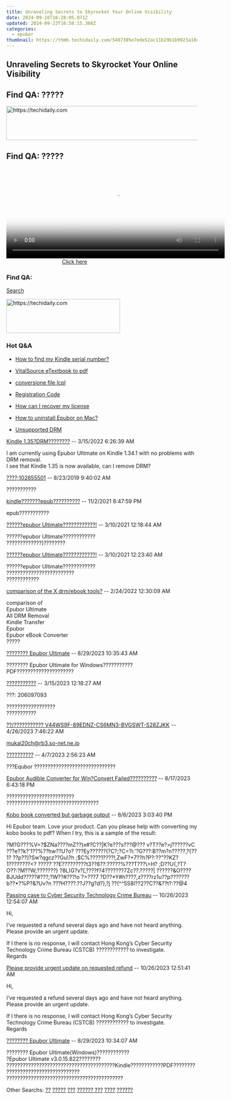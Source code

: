 ```yaml
---
title: Unraveling Secrets to Skyrocket Your Online Visibility
date: 2024-09-16T16:28:05.071Z
updated: 2024-09-23T16:58:15.366Z
categories:
  - epubor
thumbnail: https://thmb.techidaily.com/5497305e7ede52ac11b29b1b9923a18c5f2da5c481f0266449b3910934d0e548.jpg
---
```


## Unraveling Secrets to Skyrocket Your Online Visibility

## Find QA: ?????

<!-- affiliate ads begin -->
<a href="https://appsumo.8odi.net/c/5597632/2144277/7443" target="_top" id="2144277">
  <img src="//a.impactradius-go.com/display-ad/7443-2144277" border="0" alt="https://techidaily.com" width="600" height="90"/>
</a>
<img height="0" width="0" src="https://appsumo.8odi.net/i/5597632/2144277/7443" style="position:absolute;visibility:hidden;" border="0" />
<!-- affiliate ads end -->

## Find QA: ?????

<!-- affiliate ads begin -->
<span id="1982570">
					<video width="576" height="240" style="cursor:pointer"
           poster="//a.impactradius-go.com/display-clicktoplayimage/1982570.png"
           onclick="if(!this.playClicked){this.play();this.setAttribute('controls',true);this.playClicked=true;}">
	   <source src="//a.impactradius-go.com/display-ad/22993-1982570">
	   <img src="//a.impactradius-go.com/display-clicktoplayimage/1982570.png" style="border: none; height: 100%; width: 100%; object-fit: contain">
	</video>
	<div style="width:360px;text-align:center"><a href="javascript:window.open(decodeURIComponent('https%3A%2F%2Fhomestyler.sjv.io%2Fc%2F5597632%2F1982570%2F22993'), '_blank');void(0);">Click here</a></div>
</span>
<img height="0" width="0" src="https://imp.pxf.io/i/5597632/1982570/22993" style="position:absolute;visibility:hidden;" border="0" />
<!-- affiliate ads end -->

### Find QA:

[Search](http://www.epubor.com/Search.aspx?SystemID=46 "Find QA") 

<!-- affiliate ads begin -->
<a href="https://laganoo.pxf.io/c/5597632/1657396/16446" target="_top" id="1657396">
  <img src="//a.impactradius-go.com/display-ad/16446-1657396" border="0" alt="https://techidaily.com" width="300" height="90"/>
</a>
<img height="0" width="0" src="https://laganoo.pxf.io/i/5597632/1657396/16446" style="position:absolute;visibility:hidden;" border="0" />
<!-- affiliate ads end -->

### Hot Q&A

* [How to find my Kindle serial number?](https://tools.techidaily.com/epubor/products/)
* [VitalSource eTextbook to pdf](https://tools.techidaily.com/epubor/products/)
* [conversione file lcpl](https://tools.techidaily.com/epubor/products/)
* [Registration Code](https://tools.techidaily.com/epubor/products/)

* [How can I recover my license](https://tools.techidaily.com/epubor/products/)
* [How to uninstall Epubor on Mac?](https://tools.techidaily.com/epubor/products/)
* [Unsupported DRM](https://tools.techidaily.com/epubor/products/)

[Kindle 1.35?DRM????????](https://tools.techidaily.com/epubor/products/) \-- 3/15/2022 6:26:39 AM 

I am currently using Epubor Ultimate on Kindle 1.34.1 with no problems with DRM removal.  
 I see that Kindle 1.35 is now available, can I remove DRM?  

[????;102655501](https://tools.techidaily.com/epubor/products/) \-- 8/23/2019 9:40:02 AM 

???????????

[kindle???????epub??????????](https://tools.techidaily.com/epubor/products/) \-- 11/2/2021 8:47:59 PM 

epub???????????

[??????epubor Ultimate????????????!](https://tools.techidaily.com/epubor/ultimate/) \-- 3/10/2021 12:18:44 AM 

??????epubor Ultimate????????????  
 ?????????????\]????????  

[??????epubor Ultimate????????????!](https://tools.techidaily.com/epubor/ultimate/) \-- 3/10/2021 12:23:40 AM 

??????epubor Ultimate????????????  
 ?????????????????????????  
 ????????????  

[comparison of the X drm/ebook tools?](https://tools.techidaily.com/epubor/products/) \-- 2/24/2022 12:30:09 AM 

comparison of   
 Epubor Ultimate  
 All DRM Removal  
 Kindle Transfer   
 Epubor  
 Epubor eBook Converter  
 ?????

[???????? Epubor Ultimate](https://tools.techidaily.com/epubor/ultimate/) \-- 8/29/2023 10:35:43 AM 

???????? Epubor Ultimate for Windows???????????PDF?????????????????????

[???????????](https://tools.techidaily.com/epubor/products/) \-- 3/15/2023 12:18:27 AM 

???: 206097093

 ??????????????????  
 ???????????

[??/??????????? V44WS9F-89EDNZ-CS6MN3-BVGSWT-S28ZJKK](https://tools.techidaily.com/epubor/products/) \-- 4/26/2023 7:46:22 AM 

mukai20ch@rb3.so-net.ne.jp

  
[??????????](https://tools.techidaily.com/epubor/products/) \-- 4/7/2023 2:56:23 AM 

???Equbor ??????????????????????????????

[Epubor Audible Converter for Win?Convert Failed??????????](https://tools.techidaily.com/epubor/audible-converter/) \-- 8/17/2023 6:43:18 PM 

?????????????????????????  
 ??????????????????????????????????

[Kobo book converted but garbage output](https://tools.techidaily.com/epubor/products/) \-- 8/6/2023 3:03:40 PM 

Hi Epubor team. Love your product. Can you please help with converting my kobo books to pdf? When I try, this is a sample of the result:

 ?M?G???%V=?$ZNa????mZ??)x#?C??|K?e???s???@??? v?T??e?&gt;j??????vC ???e??k?'1??%??hw??U?o? ???Ey??????(?C?;?C=?i:'?G???:B??m?n?????,?{??1? ??p??\]?Sw?qgcz??Gu\\?h ;$C%????1????!,ZwF?+7??h?P?:??"??KZ?1????????&lt;? ?????\`??E?????????t3??8??:?????%???T???\\&gt;H? ;D??U{,?T?O??:?M??W;???????} ?8L)G?v?\[,????f?4???????7Zc??.?????| ??????&O????BJUdd?????#???;?W??#???!o\`?&gt;???7 ?D??\*Y#h????,z????rz1u??p???????b??\*?%P?&?Uv?n ???H????.??J??g?d?},?j ??(^^5S8l??2??C??&??t?:??@4

[Passing case to Cyber Security Technology Crime Bureau](https://tools.techidaily.com/epubor/products/) \-- 10/26/2023 12:54:07 AM 

Hi,

 I’ve requested a refund several days ago and have not heard anything. Please provide an urgent update.

 If I there is no response, I will contact Hong Kong’s Cyber Security Technology Crime Bureau (CSTCB) ???????????? to investigate.  
 Regards

[Please provide urgent update on requested refund](https://tools.techidaily.com/epubor/products/) \-- 10/26/2023 12:51:41 AM 

Hi,

 I’ve requested a refund several days ago and have not heard anything. Please provide an urgent update. 

 If I there is no response, I will contact Hong Kong’s Cyber Security Technology Crime Bureau (CSTCB) ???????????? to investigate.  
 Regards

[???????? Epubor Ultimate](https://tools.techidaily.com/epubor/ultimate/) \-- 8/29/2023 10:34:07 AM 

???????? Epubor Ultimate(Windows)????????????  
 ?Epubor Ultimate v3.0.15.822????????  
 ????????????????????????????????????????Kindle????????????PDF????????  
 ???????????????????????????  
 ???????????????????????????????????????????

 Other Searchs: [??](https://tools.techidaily.com/epubor/products/) [?????](https://tools.techidaily.com/epubor/products/) [???](https://tools.techidaily.com/epubor/products/) [?????? ???](https://tools.techidaily.com/epubor/products/) [????](https://tools.techidaily.com/epubor/products/) [??????](https://tools.techidaily.com/epubor/products/)

<ins class="adsbygoogle"
     style="display:block"
     data-ad-format="autorelaxed"
     data-ad-client="ca-pub-7571918770474297"
     data-ad-slot="1223367746"></ins>

<ins class="adsbygoogle"
     style="display:block"
     data-ad-client="ca-pub-7571918770474297"
     data-ad-slot="8358498916"
     data-ad-format="auto"
     data-full-width-responsive="true"></ins>



